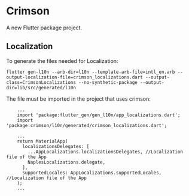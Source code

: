 # Crimson

A new Flutter package project.

## Localization

To generate the files needed for Localization:

````
flutter gen-l10n --arb-dir=l10n --template-arb-file=intl_en.arb --output-localization-file=crimson_localizations.dart --output-class=CrimsonLocalizations --no-synthetic-package --output-dir=lib/src/generated/l10n
````

The file must be imported in the project that uses crimson:

````
    ...
    import 'package:flutter_gen/gen_l10n/app_localizations.dart';
    import 'package:crimson/l10n/generated/crimson_localizations.dart';

    ...
    return MaterialApp(
      localizationsDelegates: [
        ...AppLocalizations.localizationsDelegates, //Localization file of the App
        NaplesLocalizations.delegate,
      ],
      supportedLocales: AppLocalizations.supportedLocales, //Localization file of the App
    );
    ...
    
````
